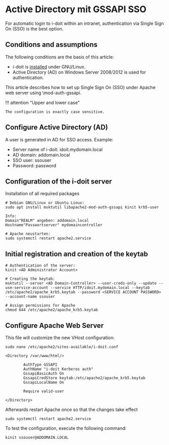 # Active Directory mit GSSAPI SSO

For automatic login to i-doit within an intranet, authentication via Single Sign On (SSO) is the best option.

Conditions and assumptions
--------------------------

The following conditions are the basis of this article:

*   i-doit is [installed](../../installation/manual-installation/index.md) under GNU/Linux.
*   Active Directory (AD) on Windows Server 2008/2012 is used for authentication.

This article describes how to set up Single Sign On (SSO) under Apache web server using \mod-auth-gssapi\.

!!! attention "Upper and lower case"

    The configuration is exactly case sensitive.

Configure Active Directory (AD)
-------------------------------

A user is generated in AD for SSO access. Example:

*   Server name of i-doit: idoit.mydomain.local
*   AD domain: addomain.local
*   SSO user: ssouser
*   Password: password

Configuration of the i-doit server
----------------------------------

Installation of all required packages

    # Debian GNU/Linux or Ubuntu Linux:
    sudo apt install msktutil libapache2-mod-auth-gssapi kinit krb5-user

    Info:
    Domain"REALM" angeben: addomain.local
    Hostname"Passwortserver" mydomaincontroller

    # Apache neustarten:
    sudo systemctl restart apache2.service

Initial registration and creation of the keytab
-----------------------------------------------


    # Authentication of the server:
    kinit <AD Administrator Account>

    # Creating the keytab:
    msktutil --server <AD Domain-Controller> --user-creds-only --update --use-service-account --service HTTP/idoit.mydomain.local --keytab /etc/apache2/apache_krb5.keytab --password <SERVICE ACCOUNT PASSWORD> --account-name ssouser

    # Assign permissions for Apache
    chmod 644 /etc/apache2/apache_krb5.keytab

Configure Apache Web Server
---------------------------

This file will customize the new VHost configuration:

    sudo nano /etc/apache2/sites-available/i-doit.conf

    <Directory /var/www/html/>

            AuthType GSSAPI
            AuthName "i-doit Kerberos auth"
            GssapiBasicAuth On
            GssapiCredStore keytab:/etc/apache2/apache_krb5.keytab
            GssapiLocalName On

            Require valid-user

    </Directory>

Afterwards restart Apache once so that the changes take effect

    sudo systemctl restart apache2.service

To test the configuration, execute the following command:

    kinit ssouser@ADDOMAIN.LOCAL
